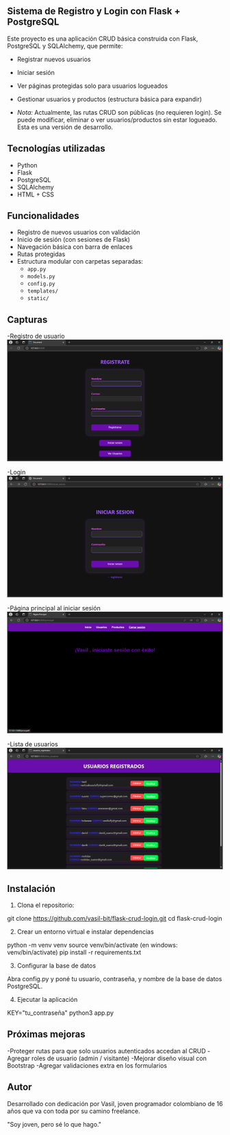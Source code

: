 ## Sistema de Registro y Login con Flask + PostgreSQL

Este proyecto es una aplicación CRUD básica construida con Flask, PostgreSQL y SQLAlchemy, que permite:
- Registrar nuevos usuarios
- Iniciar sesión
- Ver páginas protegidas solo para usuarios logueados
- Gestionar usuarios y productos (estructura básica para expandir)

- *Nota:* Actualmente, las rutas CRUD son públicas (no requieren login). Se puede modificar, eliminar o ver usuarios/productos sin estar logueado. Esta es una versión de desarrollo.

## Tecnologías utilizadas

- Python
- Flask
- PostgreSQL
- SQLAlchemy
- HTML + CSS

## Funcionalidades

- Registro de nuevos usuarios con validación
- Inicio de sesión (con sesiones de Flask)
- Navegación básica con barra de enlaces
- Rutas protegidas
- Estructura modular con carpetas separadas:
  - `app.py`
  - `models.py`
  - `config.py`
  - `templates/`
  - `static/` 

## Capturas


-Registro de usuario
![Registro](captures/registro.png)

-Login
![Login](captures/login.png)

-Página principal al iniciar sesión
![Inicio](captures/inicio.png)

-Lista de usuarios
![Usuarios](captures/usuarios.png)


## Instalación

1. Clona el repositorio:

git clone https://github.com/vasil-bit/flask-crud-login.git
cd flask-crud-login

2. Crear un entorno virtual e instalar dependencias

python -m venv venv
source venv/bin/activate  (en windows: venv/bin/activate)
pip install -r requirements.txt

3. Configurar la base de datos

Abra config.py y poné tu usuario, contraseña, y nombre de la base de datos PostgreSQL.

4. Ejecutar la aplicación

KEY="tu_contraseña" python3 app.py

## Próximas mejoras

-Proteger rutas para que solo usuarios autenticados accedan al CRUD
-Agregar roles de usuario (admin / visitante)
-Mejorar diseño visual con Bootstrap
-Agregar validaciones extra en los formularios


## Autor 
Desarrollado con dedicación por Vasil, joven programador colombiano de 16 años que va con toda por su camino freelance.

"Soy joven, pero sé lo que hago."
